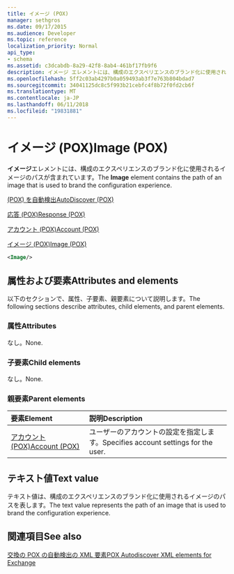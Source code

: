 ```yaml
---
title: イメージ (POX)
manager: sethgros
ms.date: 09/17/2015
ms.audience: Developer
ms.topic: reference
localization_priority: Normal
api_type:
- schema
ms.assetid: c3dcabdb-8a29-42f8-8ab4-461bf17fb9f6
description: イメージ エレメントには、構成のエクスペリエンスのブランド化に使用されるイメージのパスが含まれています。
ms.openlocfilehash: 5ff2c03ab4297b0a059493ab3f7e763b804bdad7
ms.sourcegitcommit: 34041125dc8c5f993b21cebfc4f8b72f0fd2cb6f
ms.translationtype: MT
ms.contentlocale: ja-JP
ms.lasthandoff: 06/11/2018
ms.locfileid: "19831881"
---
```

# <a name="image-pox"></a><span data-ttu-id="2ad34-103">イメージ (POX)</span><span class="sxs-lookup"><span data-stu-id="2ad34-103">Image (POX)</span></span>

<span data-ttu-id="2ad34-104">**イメージ**エレメントには、構成のエクスペリエンスのブランド化に使用されるイメージのパスが含まれています。</span><span class="sxs-lookup"><span data-stu-id="2ad34-104">The **Image** element contains the path of an image that is used to brand the configuration experience.</span></span> 
  
[<span data-ttu-id="2ad34-105">(POX) を自動検出</span><span class="sxs-lookup"><span data-stu-id="2ad34-105">AutoDiscover (POX)</span></span>](autodiscover-pox.md)
  
[<span data-ttu-id="2ad34-106">応答 (POX)</span><span class="sxs-lookup"><span data-stu-id="2ad34-106">Response (POX)</span></span>](response-pox.md)
  
[<span data-ttu-id="2ad34-107">アカウント (POX)</span><span class="sxs-lookup"><span data-stu-id="2ad34-107">Account (POX)</span></span>](account-pox.md)
  
[<span data-ttu-id="2ad34-108">イメージ (POX)</span><span class="sxs-lookup"><span data-stu-id="2ad34-108">Image (POX)</span></span>](image-pox.md)
  
```xml
<Image/>
```

## <a name="attributes-and-elements"></a><span data-ttu-id="2ad34-109">属性および要素</span><span class="sxs-lookup"><span data-stu-id="2ad34-109">Attributes and elements</span></span>

<span data-ttu-id="2ad34-110">以下のセクションで、属性、子要素、親要素について説明します。</span><span class="sxs-lookup"><span data-stu-id="2ad34-110">The following sections describe attributes, child elements, and parent elements.</span></span>
  
### <a name="attributes"></a><span data-ttu-id="2ad34-111">属性</span><span class="sxs-lookup"><span data-stu-id="2ad34-111">Attributes</span></span>

<span data-ttu-id="2ad34-112">なし。</span><span class="sxs-lookup"><span data-stu-id="2ad34-112">None.</span></span>
  
### <a name="child-elements"></a><span data-ttu-id="2ad34-113">子要素</span><span class="sxs-lookup"><span data-stu-id="2ad34-113">Child elements</span></span>

<span data-ttu-id="2ad34-114">なし。</span><span class="sxs-lookup"><span data-stu-id="2ad34-114">None.</span></span>
  
### <a name="parent-elements"></a><span data-ttu-id="2ad34-115">親要素</span><span class="sxs-lookup"><span data-stu-id="2ad34-115">Parent elements</span></span>

|<span data-ttu-id="2ad34-116">**要素**</span><span class="sxs-lookup"><span data-stu-id="2ad34-116">**Element**</span></span>|<span data-ttu-id="2ad34-117">**説明**</span><span class="sxs-lookup"><span data-stu-id="2ad34-117">**Description**</span></span>|
|:-----|:-----|
|[<span data-ttu-id="2ad34-118">アカウント (POX)</span><span class="sxs-lookup"><span data-stu-id="2ad34-118">Account (POX)</span></span>](account-pox.md) <br/> |<span data-ttu-id="2ad34-119">ユーザーのアカウントの設定を指定します。</span><span class="sxs-lookup"><span data-stu-id="2ad34-119">Specifies account settings for the user.</span></span>  <br/> |
   
## <a name="text-value"></a><span data-ttu-id="2ad34-120">テキスト値</span><span class="sxs-lookup"><span data-stu-id="2ad34-120">Text value</span></span>

<span data-ttu-id="2ad34-121">テキスト値は、構成のエクスペリエンスのブランド化に使用されるイメージのパスを表します。</span><span class="sxs-lookup"><span data-stu-id="2ad34-121">The text value represents the path of an image that is used to brand the configuration experience.</span></span>
  
## <a name="see-also"></a><span data-ttu-id="2ad34-122">関連項目</span><span class="sxs-lookup"><span data-stu-id="2ad34-122">See also</span></span>



[<span data-ttu-id="2ad34-123">交換の POX の自動検出の XML 要素</span><span class="sxs-lookup"><span data-stu-id="2ad34-123">POX Autodiscover XML elements for Exchange</span></span>](pox-autodiscover-xml-elements-for-exchange.md)

